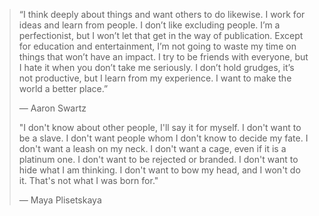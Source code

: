 > “I think deeply about things and want others to do likewise. I work for ideas and learn from people. I don’t like excluding people. I’m a perfectionist, but I won’t let that get in the way of publication. Except for education and entertainment, I’m not going to waste my time on things that won’t have an impact. I try to be friends with everyone, but I hate it when you don’t take me seriously. I don’t hold grudges, it’s not productive, but I learn from my experience. I want to make the world a better place.”
>
> — Aaron Swartz
>
> 
> "I don't know about other people, I'll say it for myself. I don't want to be a slave. I don't want people whom I don't know to decide my fate. I don't want a leash on my neck. I don't want a cage, even if it is a platinum one. I don't want to be rejected or branded. I don't want to hide what I am thinking. I don't want to bow my head, and I won't do it. That's not what I was born for."
>
> — Maya Plisetskaya 

<!--
**Farxa/Farxa** is a ✨ _special_ ✨ repository because its `README.md` (this file) appears on your GitHub profile.

Here are some ideas to get you started:

- 🔭 I’m currently working on ...
- 🌱 I’m currently learning ...
- 👯 I’m looking to collaborate on ...
- 🤔 I’m looking for help with ...
- 💬 Ask me about ...
- 📫 How to reach me: ...
- 😄 Pronouns: ...
- ⚡ Fun fact: ...
-->
